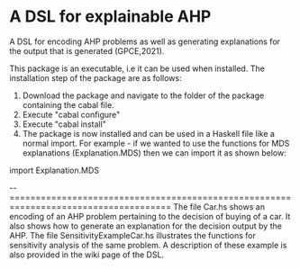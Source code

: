 # A DSL for explainable AHP
A DSL for encoding AHP problems as well as generating explanations for the output that is generated (GPCE,2021).

This package is an executable, i.e it can be used when installed. The installation step of the package are as follows:

1) Download the package and navigate to the folder of the package containing the cabal file.
2) Execute "cabal configure"
3) Execute "cabal install" 
4) The package is now installed and can be used in a Haskell file like a normal import. For example - if we wanted to use the functions for MDS explanations (Explanation.MDS) then we can import it as shown below:

import Explanation.MDS

-- =====================================================================================
The file Car.hs shows an encoding of an AHP problem pertaining to the decision of buying of a car. It also shows how to generate an explanation for the decision output by the AHP. The file SensitivityExampleCar.hs illustrates the functions for sensitivity analysis of the same problem. A description of these example is also provided in the wiki page of the DSL. 

